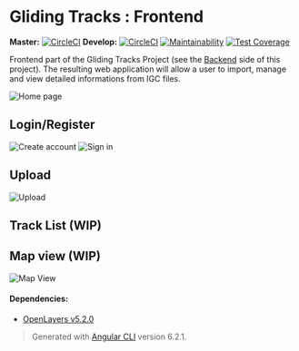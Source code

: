 # Gliding Tracks : Frontend

**Master:** [![CircleCI](https://circleci.com/gh/GlidingTracks/gt-frontend/tree/master.svg?style=svg)](https://circleci.com/gh/GlidingTracks/gt-frontend/tree/master)   **Develop:** [![CircleCI](https://circleci.com/gh/GlidingTracks/gt-frontend/tree/develop.svg?style=svg)](https://circleci.com/gh/GlidingTracks/gt-frontend/tree/develop) [![Maintainability](https://api.codeclimate.com/v1/badges/c4d38e3bd124adc58aaf/maintainability)](https://codeclimate.com/github/GlidingTracks/gt-frontend/maintainability) [![Test Coverage](https://api.codeclimate.com/v1/badges/c4d38e3bd124adc58aaf/test_coverage)](https://codeclimate.com/github/GlidingTracks/gt-frontend/test_coverage)

Frontend part of the Gliding Tracks Project (see the [Backend](https://github.com/GlidingTracks/gt-backend) side of this project).
The resulting web application will allow a user to import, manage and view detailed informations from IGC files.

![Home page](https://i.imgur.com/4Mg2WeF.jpg "Home Page")

## Login/Register

![Create account](https://i.imgur.com/xf1jaGL.png "Create account")
![Sign in](https://i.imgur.com/Zahlrcm.png "Sign in form")

## Upload

![Upload](https://i.imgur.com/9jgWvn4.png "Upload dropzone")


## Track List (WIP)

## Map view (WIP)

![Map View](https://i.imgur.com/CYhubpg.png "Map View")



#### Dependencies:
- [OpenLayers v5.2.0](http://openlayers.org) 
>Generated with [Angular CLI](https://github.com/angular/angular-cli) version 6.2.1.

